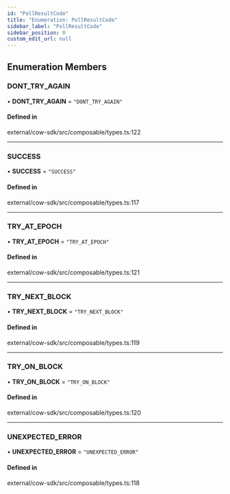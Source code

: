 ```yaml
---
id: "PollResultCode"
title: "Enumeration: PollResultCode"
sidebar_label: "PollResultCode"
sidebar_position: 0
custom_edit_url: null
---
```


## Enumeration Members

### DONT\_TRY\_AGAIN

• **DONT\_TRY\_AGAIN** = ``"DONT_TRY_AGAIN"``

#### Defined in

external/cow-sdk/src/composable/types.ts:122

___

### SUCCESS

• **SUCCESS** = ``"SUCCESS"``

#### Defined in

external/cow-sdk/src/composable/types.ts:117

___

### TRY\_AT\_EPOCH

• **TRY\_AT\_EPOCH** = ``"TRY_AT_EPOCH"``

#### Defined in

external/cow-sdk/src/composable/types.ts:121

___

### TRY\_NEXT\_BLOCK

• **TRY\_NEXT\_BLOCK** = ``"TRY_NEXT_BLOCK"``

#### Defined in

external/cow-sdk/src/composable/types.ts:119

___

### TRY\_ON\_BLOCK

• **TRY\_ON\_BLOCK** = ``"TRY_ON_BLOCK"``

#### Defined in

external/cow-sdk/src/composable/types.ts:120

___

### UNEXPECTED\_ERROR

• **UNEXPECTED\_ERROR** = ``"UNEXPECTED_ERROR"``

#### Defined in

external/cow-sdk/src/composable/types.ts:118
